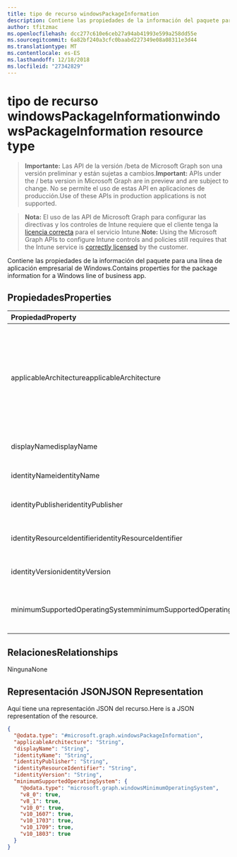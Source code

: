 ```yaml
---
title: tipo de recurso windowsPackageInformation
description: Contiene las propiedades de la información del paquete para una línea de aplicación empresarial de Windows.
author: tfitzmac
ms.openlocfilehash: dcc277c610e6ceb27a94ab41993e599a258dd55e
ms.sourcegitcommit: 6a82bf240a3cfc0baabd227349e08a08311e3d44
ms.translationtype: MT
ms.contentlocale: es-ES
ms.lasthandoff: 12/18/2018
ms.locfileid: "27342829"
---
```

# <a name="windowspackageinformation-resource-type"></a><span data-ttu-id="c3465-103">tipo de recurso windowsPackageInformation</span><span class="sxs-lookup"><span data-stu-id="c3465-103">windowsPackageInformation resource type</span></span>

> <span data-ttu-id="c3465-104">**Importante:** Las API de la versión /beta de Microsoft Graph son una versión preliminar y están sujetas a cambios.</span><span class="sxs-lookup"><span data-stu-id="c3465-104">**Important:** APIs under the / beta version in Microsoft Graph are in preview and are subject to change.</span></span> <span data-ttu-id="c3465-105">No se permite el uso de estas API en aplicaciones de producción.</span><span class="sxs-lookup"><span data-stu-id="c3465-105">Use of these APIs in production applications is not supported.</span></span>

> <span data-ttu-id="c3465-106">**Nota:** El uso de las API de Microsoft Graph para configurar las directivas y los controles de Intune requiere que el cliente tenga la [licencia correcta](https://go.microsoft.com/fwlink/?linkid=839381) para el servicio Intune.</span><span class="sxs-lookup"><span data-stu-id="c3465-106">**Note:** Using the Microsoft Graph APIs to configure Intune controls and policies still requires that the Intune service is [correctly licensed](https://go.microsoft.com/fwlink/?linkid=839381) by the customer.</span></span>

<span data-ttu-id="c3465-107">Contiene las propiedades de la información del paquete para una línea de aplicación empresarial de Windows.</span><span class="sxs-lookup"><span data-stu-id="c3465-107">Contains properties for the package information for a Windows line of business app.</span></span>
## <a name="properties"></a><span data-ttu-id="c3465-108">Propiedades</span><span class="sxs-lookup"><span data-stu-id="c3465-108">Properties</span></span>
|<span data-ttu-id="c3465-109">Propiedad</span><span class="sxs-lookup"><span data-stu-id="c3465-109">Property</span></span>|<span data-ttu-id="c3465-110">Tipo</span><span class="sxs-lookup"><span data-stu-id="c3465-110">Type</span></span>|<span data-ttu-id="c3465-111">Descripción</span><span class="sxs-lookup"><span data-stu-id="c3465-111">Description</span></span>|
|:---|:---|:---|
|<span data-ttu-id="c3465-112">applicableArchitecture</span><span class="sxs-lookup"><span data-stu-id="c3465-112">applicableArchitecture</span></span>|[<span data-ttu-id="c3465-113">windowsArchitecture</span><span class="sxs-lookup"><span data-stu-id="c3465-113">windowsArchitecture</span></span>](../resources/intune-apps-windowsarchitecture.md)|<span data-ttu-id="c3465-114">La arquitectura de Windows para la que se puede ejecutar esta aplicación en.</span><span class="sxs-lookup"><span data-stu-id="c3465-114">The Windows architecture for which this app can run on.</span></span> <span data-ttu-id="c3465-115">Los valores posibles son: `none`, `x86`, `x64`, `arm` y `neutral`.</span><span class="sxs-lookup"><span data-stu-id="c3465-115">Possible values are: `none`, `x86`, `x64`, `arm`, `neutral`.</span></span>|
|<span data-ttu-id="c3465-116">displayName</span><span class="sxs-lookup"><span data-stu-id="c3465-116">displayName</span></span>|<span data-ttu-id="c3465-117">String</span><span class="sxs-lookup"><span data-stu-id="c3465-117">String</span></span>|<span data-ttu-id="c3465-118">El nombre para mostrar.</span><span class="sxs-lookup"><span data-stu-id="c3465-118">The Display Name.</span></span>|
|<span data-ttu-id="c3465-119">identityName</span><span class="sxs-lookup"><span data-stu-id="c3465-119">identityName</span></span>|<span data-ttu-id="c3465-120">String</span><span class="sxs-lookup"><span data-stu-id="c3465-120">String</span></span>|<span data-ttu-id="c3465-121">Nombre de la identidad.</span><span class="sxs-lookup"><span data-stu-id="c3465-121">The Identity Name.</span></span>|
|<span data-ttu-id="c3465-122">identityPublisher</span><span class="sxs-lookup"><span data-stu-id="c3465-122">identityPublisher</span></span>|<span data-ttu-id="c3465-123">String</span><span class="sxs-lookup"><span data-stu-id="c3465-123">String</span></span>|<span data-ttu-id="c3465-124">El publicador de identidad.</span><span class="sxs-lookup"><span data-stu-id="c3465-124">The Identity Publisher.</span></span>|
|<span data-ttu-id="c3465-125">identityResourceIdentifier</span><span class="sxs-lookup"><span data-stu-id="c3465-125">identityResourceIdentifier</span></span>|<span data-ttu-id="c3465-126">String</span><span class="sxs-lookup"><span data-stu-id="c3465-126">String</span></span>|<span data-ttu-id="c3465-127">Identificador del recurso de identidad.</span><span class="sxs-lookup"><span data-stu-id="c3465-127">The Identity Resource Identifier.</span></span>|
|<span data-ttu-id="c3465-128">identityVersion</span><span class="sxs-lookup"><span data-stu-id="c3465-128">identityVersion</span></span>|<span data-ttu-id="c3465-129">String</span><span class="sxs-lookup"><span data-stu-id="c3465-129">String</span></span>|<span data-ttu-id="c3465-130">La versión de la identidad.</span><span class="sxs-lookup"><span data-stu-id="c3465-130">The Identity Version.</span></span>|
|<span data-ttu-id="c3465-131">minimumSupportedOperatingSystem</span><span class="sxs-lookup"><span data-stu-id="c3465-131">minimumSupportedOperatingSystem</span></span>|[<span data-ttu-id="c3465-132">windowsMinimumOperatingSystem</span><span class="sxs-lookup"><span data-stu-id="c3465-132">windowsMinimumOperatingSystem</span></span>](../resources/intune-apps-windowsminimumoperatingsystem.md)|<span data-ttu-id="c3465-133">El valor para el sistema operativo mínimo aplicable.</span><span class="sxs-lookup"><span data-stu-id="c3465-133">The value for the minimum applicable operating system.</span></span>|

## <a name="relationships"></a><span data-ttu-id="c3465-134">Relaciones</span><span class="sxs-lookup"><span data-stu-id="c3465-134">Relationships</span></span>
<span data-ttu-id="c3465-135">Ninguna</span><span class="sxs-lookup"><span data-stu-id="c3465-135">None</span></span>
## <a name="json-representation"></a><span data-ttu-id="c3465-136">Representación JSON</span><span class="sxs-lookup"><span data-stu-id="c3465-136">JSON Representation</span></span>
<span data-ttu-id="c3465-137">Aquí tiene una representación JSON del recurso.</span><span class="sxs-lookup"><span data-stu-id="c3465-137">Here is a JSON representation of the resource.</span></span>
<!-- {
  "blockType": "resource",
  "@odata.type": "microsoft.graph.windowsPackageInformation"
}
-->
``` json
{
  "@odata.type": "#microsoft.graph.windowsPackageInformation",
  "applicableArchitecture": "String",
  "displayName": "String",
  "identityName": "String",
  "identityPublisher": "String",
  "identityResourceIdentifier": "String",
  "identityVersion": "String",
  "minimumSupportedOperatingSystem": {
    "@odata.type": "microsoft.graph.windowsMinimumOperatingSystem",
    "v8_0": true,
    "v8_1": true,
    "v10_0": true,
    "v10_1607": true,
    "v10_1703": true,
    "v10_1709": true,
    "v10_1803": true
  }
}
```





